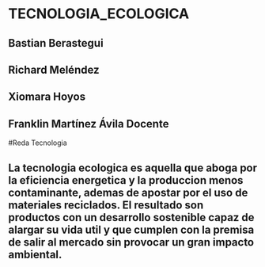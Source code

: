 # TECNOLOGIA_ECOLOGICA
## Bastian Berastegui
## Richard Meléndez 
## Xiomara Hoyos
## Franklin Martínez Ávila Docente
#Reda Tecnologia
##   La tecnologia ecologica es aquella que aboga por la eficiencia energetica y la produccion menos contaminante, ademas de apostar por el uso de materiales reciclados. El resultado son productos con un desarrollo sostenible capaz de alargar su vida util y que cumplen con la premisa de salir  al mercado sin provocar un gran impacto ambiental.

